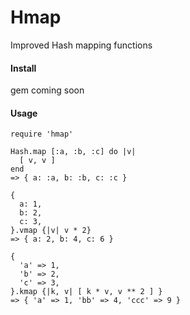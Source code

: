 Hmap
======

Improved Hash mapping functions

#### Install
gem coming soon


#### Usage
```
require 'hmap'

Hash.map [:a, :b, :c] do |v|
  [ v, v ]
end
=> { a: :a, b: :b, c: :c }

{
  a: 1,
  b: 2,
  c: 3,
}.vmap {|v| v * 2}
=> { a: 2, b: 4, c: 6 }

{
  'a' => 1,
  'b' => 2,
  'c' => 3,
}.kmap {|k, v| [ k * v, v ** 2 ] }
=> { 'a' => 1, 'bb' => 4, 'ccc' => 9 }
```
